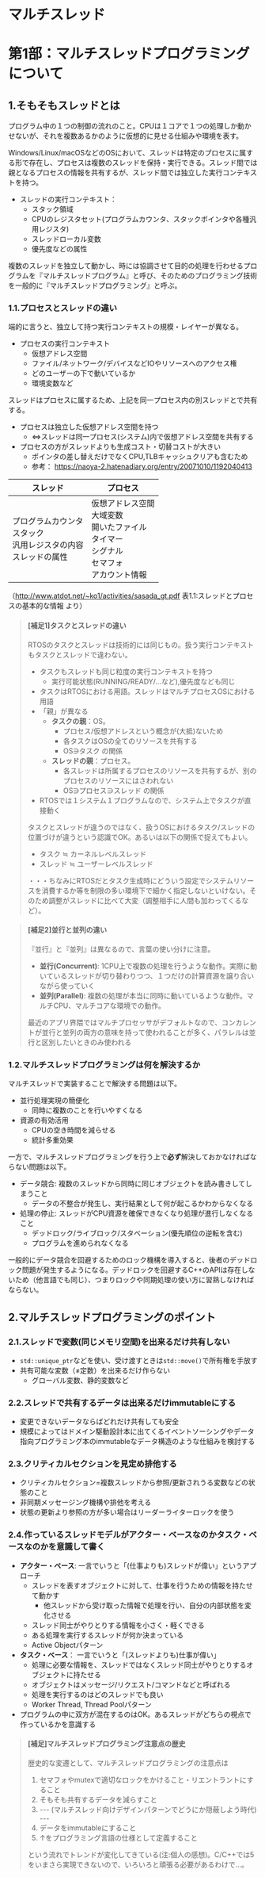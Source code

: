 # マルチスレッド

# 第1部：マルチスレッドプログラミングについて

## 1.そもそもスレッドとは

プログラム中の１つの制御の流れのこと。CPUは１コアで１つの処理しか動かせないが、それを複数あるかのように仮想的に見せる仕組みや環境を表す。

Windows/Linux/macOSなどのOSにおいて、スレッドは特定のプロセスに属する形で存在し、プロセスは複数のスレッドを保持・実行できる。スレッド間では親となるプロセスの情報を共有するが、スレッド間では独立した実行コンテキストを持つ。

* スレッドの実行コンテキスト：
    * スタック領域
    * CPUのレジスタセット(プログラムカウンタ、スタックポインタや各種汎用レジスタ)
    * スレッドローカル変数
    * 優先度などの属性

複数のスレッドを独立して動かし、時には協調させて目的の処理を行わせるプログラムを『マルチスレッドプログラム』と呼び、そのためのプログラミング技術を一般的に『マルチスレッドプログラミング』と呼ぶ。

### 1.1.プロセスとスレッドの違い

端的に言うと、独立して持つ実行コンテキストの規模・レイヤーが異なる。

* プロセスの実行コンテキスト
    * 仮想アドレス空間
    * ファイル/ネットワーク/デバイスなどIOやリソースへのアクセス権
    * どのユーザーの下で動いているか
    * 環境変数など

スレッドはプロセスに属するため、上記を同一プロセス内の別スレッドとで共有する。

* プロセスは独立した仮想アドレス空間を持つ
    * ⇔スレッドは同一プロセス(システム)内で仮想アドレス空間を共有する
* プロセスの方がスレッドよりも生成コスト・切替コストが大きい
    * ポインタの差し替えだけでなくCPU,TLBキャッシュクリアも含むため
    * 参考： https://naoya-2.hatenadiary.org/entry/20071010/1192040413

|スレッド|プロセス|
|---|---|
|プログラムカウンタ<br>スタック<br>汎用レジスタの内容<br>スレッドの属性|仮想アドレス空間<br>大域変数<br>開いたファイル<br>タイマー<br>シグナル<br>セマフォ<br>アカウント情報|

（http://www.atdot.net/~ko1/activities/sasada_gt.pdf 表1.1:スレッドとプロセスの基本的な情報 より）


> #### **[補足1]タスクとスレッドの違い**
>
> RTOSのタスクとスレッドは技術的には同じもの。扱う実行コンテキストもタスクとスレッドで違わない。
>
> * タスクもスレッドも同じ粒度の実行コンテキストを持つ
>     * 実行可能状態(RUNNING/READY/...など),優先度なども同じ
> * タスクはRTOSにおける用語。スレッドはマルチプロセスOSにおける用語
> * 「親」が異なる
>     * **タスクの親**：OS。
>         * プロセス/仮想アドレスという概念が(大抵)ないため
>         * 各タスクはOSの全てのリソースを共有する
>         * OS∋タスク の関係
>     * **スレッドの親**：プロセス。
>         * 各スレッドは所属するプロセスのリソースを共有するが、別のプロセスのリソースにはさわれない
>         * OS∋プロセス∋スレッド の関係
> * RTOSでは１システム１プログラムなので、システム上でタスクが直接動く
> 
> タスクとスレッドが違うのではなく、扱うOSにおけるタスク/スレッドの位置づけが違うという認識でOK。あるいは以下の関係で捉えてもよい。
> 
> * タスク ≒ カーネルレベルスレッド
> * スレッド ≒ ユーザーレベルスレッド
> 
> ・・・ちなみにRTOSだとタスク生成時にどういう設定でシステムリソースを消費するか等を制限の多い環境下で細かく指定しないといけない。そのため調整がスレッドに比べて大変（調整相手に人間も加わってくるなど）。

> #### **[補足2]並行と並列の違い**
>
> 『並行』と『並列』は異なるので、言葉の使い分けに注意。
>
> * **並行(Concurrent)**: 1CPU上で複数の処理を行うような動作。実際に動いているスレッドが切り替わりつつ、１つだけの計算資源を譲り合いながら使っていく
> * **並列(Parallel)**: 複数の処理が本当に同時に動いているような動作。マルチCPU、マルチコアな環境での動作。
> 
> 最近のアプリ界隈ではマルチプロセッサがデフォルトなので、コンカレントが並行と並列の両方の意味を持って使われることが多く、パラレルは並行と区別したいときのみ使われる

### 1.2.マルチスレッドプログラミングは何を解決するか

マルチスレッドで実装することで解決する問題は以下。

* 並行処理実現の簡便化
    * 同時に複数のことを行いやすくなる
* 資源の有効活用
    * CPUの空き時間を減らせる
    * 統計多重効果

一方で、マルチスレッドプログラミングを行う上で**必ず**解決しておかなければならない問題は以下。

* データ競合: 複数のスレッドから同時に同じオブジェクトを読み書きしてしまうこと
    * データの不整合が発生し、実行結果として何が起こるかわからなくなる
* 処理の停止: スレッドがCPU資源を確保できなくなり処理が進行しなくなること
    * デッドロック/ライブロック/スタベーション(優先順位の逆転を含む)
    * プログラムを進められなくなる

一般的にデータ競合を回避するためのロック機構を導入すると、後者のデッドロック問題が発生するようになる。デッドロックを回避するC++のAPIは存在しないため（他言語でも同じ）、つまりロックや同期処理の使い方に習熟しなければならない。

## 2.マルチスレッドプログラミングのポイント

### 2.1.スレッドで変数(同じメモリ空間)を出来るだけ共有しない
* `std::unique_ptr`などを使い、受け渡すときは`std::move()`で所有権を手放す
* 共有可能な変数（≠定数）を出来るだけ作らない
    * グローバル変数、静的変数など

### 2.2.スレッドで共有するデータは出来るだけimmutableにする
* 変更できないデータならばどれだけ共有しても安全
* 規模によってはドメイン駆動設計本に出てくるイベントソーシングやデータ指向プログラミング本のimmutableなデータ構造のような仕組みを検討する

### 2.3.クリティカルセクションを見定め排他する
* クリティカルセクション=複数スレッドから参照/更新されうる変数などの状態のこと
* 非同期メッセージング機構や排他を考える
* 状態の更新より参照の方が多い場合はリーダーライターロックを使う

### 2.4.作っているスレッドモデルがアクター・ベースなのかタスク・ベースなのかを意識して書く
* **アクター・ベース**: 一言でいうと「(仕事よりも)スレッドが偉い」というアプローチ
    * スレッドを表すオブジェクトに対して、仕事を行うための情報を持たせて動かす
        * 他スレッドから受け取った情報で処理を行い、自分の内部状態を変化させる
    * スレッド同士がやりとりする情報を小さく・軽くできる
    * ある処理を実行するスレッドが何か決まっている
    * Active Objectパターン
* **タスク・ベース**： 一言でいうと「(スレッドよりも)仕事が偉い」
    * 処理に必要な情報を、スレッドではなくスレッド同士がやりとりするオブジェクトに持たせる
    * オブジェクトはメッセージ/リクエスト/コマンドなどと呼ばれる
    * 処理を実行するのはどのスレッドでも良い
    * Worker Thread, Thread Poolパターン
* プログラムの中に双方が混在するのはOK。あるスレッドがどちらの視点で作っているかを意識する

> #### **[補足]マルチスレッドプログラミング注意点の歴史**
>
> 歴史的な変遷として、マルチスレッドプログラミングの注意点は
> 
> 1. セマフォやmutexで適切なロックをかけること・リエントラントにすること
> 2. そもそも共有するデータを減らすこと
> 3. --- (マルチスレッド向けデザインパターンでどうにか隠蔽しよう時代) ---
> 4. データをimmutableにすること
> 5. ↑をプログラミング言語の仕様として定義すること
> 
> という流れでトレンドが変化してきている(注:個人の感想)。C/C++では5をいまさら実現できないので、いろいろと頑張る必要があるわけで…。
